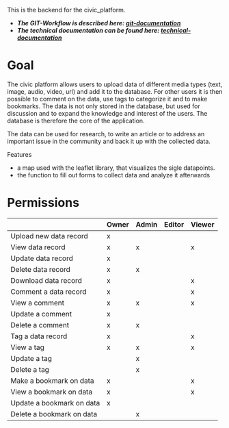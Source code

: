 
This is the backend for the civic_platform.

- ***The GIT-Workflow is described here: [git-documentation](documentation/git-documentation.md)***
- ***The technical documentation can be found here: [technical-documentation](documentation/technical-documentation.md)***

<h1>Goal</h1>

The civic platform allows users to upload data of different media types (text, image, audio, video, url) and add it to the database. For other users it is then possible to comment on the data, use tags to categorize it and to make bookmarks. The data is not only stored in the database, but used for discussion and to expand the knowledge and interest of the users.
The database is therefore the core of the application.

The data can be used for research, to write an article or to address an important issue in the community and back it up with the collected data.

Features

- a map used with the leaflet library, that visualizes the sigle datapoints.
- the function to fill out forms to collect data and analyze it afterwards

<h1>Permissions</h1>


|                             | Owner         | Admin         | Editor        | Viewer       |
| -------------               | ------------- | ------------- | ------------- |------------- |
| Upload new data record      |  x            |               |               |              | 
| View data record            |  x            | x             |               |x             | 
| Update data record          |  x            |               |               |              | 
| Delete data record          |  x            | x             |               |              | 
| Download data record        | x             |               |               | x            | 
| Comment a data record       | x             |               |               |x             | 
| View a comment              | x             |x              |               |x             | 
| Update a comment            | x             |               |               |              | 
| Delete a comment            | x             |x              |               |              | 
| Tag a data record           | x             |               |               |x             | 
| View a tag                  | x             |x               |               |x             | 
| Update a tag                |               |x              |               |              | 
| Delete a tag                |               |x              |               |              | 
| Make a bookmark on data     | x             |               |               |x             | 
| View a bookmark on data     | x             |               |               |x             | 
| Update a bookmark on data   | x             |               |               |              | 
| Delete a bookmark on data   |               |x              |               |              | 

	
